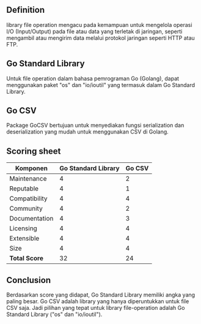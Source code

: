 ## Definition

library file operation mengacu pada kemampuan untuk mengelola operasi I/O (Input/Output) pada file atau data yang terletak di jaringan, seperti mengambil atau mengirim data melalui protokol jaringan seperti HTTP atau FTP.

## Go Standard Library

Untuk file operation dalam bahasa pemrograman Go (Golang), dapat menggunakan paket "os" dan "io/ioutil" yang termasuk dalam Go Standard Library.

## Go CSV

Package GoCSV bertujuan untuk menyediakan fungsi serialization dan deserialization yang mudah untuk menggunakan CSV di Golang.

## Scoring sheet

| Komponen        | Go Standard Library | Go CSV |
|-----------------|-----|---------|
| Maintenance     | 4  |    2    |
| Reputable       |  4  |    1    |
| Compatibility   |  4  |    4    |
| Community       |  4  |    2    |
| Documentation   |  4  |    3    |
| Licensing       |  4  |    4    |
| Extensible      |  4  |    4    |
| Size            |  4  |    4    |
| **Total Score** |  32 |    24   |

## Conclusion

Berdasarkan score yang didapat, Go Standard Library memiliki angka yang paling besar. Go CSV adalah library yang hanya diperuntukkan untuk file CSV saja. Jadi pilihan yang tepat untuk library file-operation adalah Go Standard Library ("os" dan "io/ioutil").